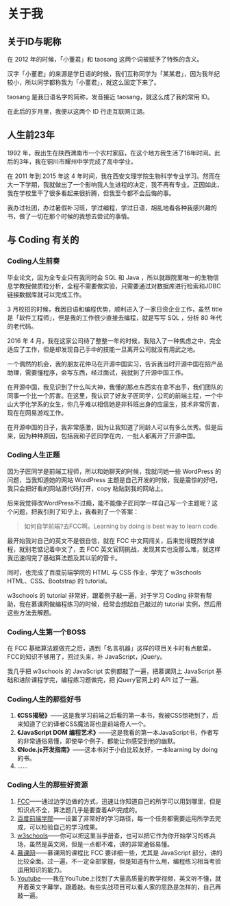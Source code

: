# 关于我

## 关于ID与昵称
在 2012 年的时候，「小董君」和 taosang 这两个词被赋予了特殊的含义。

汉字「小董君」的来源是学日语的时候，我们互称同学为「某某君」，因为我年纪较小，所以同学都称我为「小董君」，就这么固定下来了。

taosang 是我日语名字的简称，发音接近 taosang，就这么成了我的常用 ID。

在此后的岁月里，我便以这两个 ID 行走互联网江湖。

## 人生前23年
1992 年，我出生在陕西渭南市一个农村家庭，在这个地方我生活了16年时间。此后的3年，我在铜川市耀州中学完成了高中学业。

在 2011 年到 2015 年这 4 年时间，我在西安文理学院生物科学专业学习。然而在大一下学期，我就做出了一个影响我人生进程的决定，我不再有专业。正因如此，我在学校里干了很多看起来很折腾，但我至今都不会后悔的事。

我办过社团，办过暑假补习班，学过编程，学过日语，胡乱地看各种我感兴趣的书，做了一切在那个时候的我想去尝试的事情。

## 与 Coding 有关的
### Coding人生前奏
毕业论文，因为全专业只有我同时会 SQL 和 Java ，所以就跟院里唯一的生物信息学教授做质粒分析，全程不需要做实验，只需要通过对数据库进行检索和JDBC链接数据库就可以完成工作。

3 月校招的时候，我因日语和编程优势，顺利进入了一家日资企业工作，虽然 title 是「软件工程师」，但是我的工作很少直接去编程，就是写写 SQL ，分析 80 年代的老代码。

2016 年 4 月，我在这家公司待了整整一年的时候，我陷入了一种焦虑之中，完全适应了工作，但是却发现自己手中的技能一旦离开公司就没有用武之地。

一个偶然的机会，我的朋友花仲马在开源中国实习，告诉我当时开源中国在招产品助理，需要懂程序，会写东西，经过面试，我就到了开源中国工作。

在开源中国，我见识到了什么叫大神，我懂的那点东西实在拿不出手，我们团队的同事一个比一个厉害。在这里，我认识了好友子匠同学，公司的前端主程，一个中山大学化学系的女生，你几乎难以相信她是非科班出身的应届生，技术非常厉害，现在在网易游戏工作。

在开源中国的日子，我非常感激，因为让我知道了同龄人可以有多么优秀。但是后来，因为种种原因，包括我和子匠同学在内，一批人都离开了开源中国。

### Coding人生正题
因为子匠同学是前端工程师，所以和她聊天的时候，我就问她一些 WordPress 的问题，当我知道她的网站 WordPress 主题是自己开发的时候，我是震惊的好吧，我只会把好看的网站源代码打开，copy 粘贴到我的网站上。

后来我觉得改WordPress不过瘾，能不能像子匠同学一样自己写一个主题呢？这个问题，把我引到了知乎上，我看到了一个答案：
>如何自学前端?去FCC啊。Learning by doing is best way to learn code.

最开始我对自己的英文不是很自信，就在 FCC 中文网闯关，后来觉得既然学编程，就别老惦记着中文了，去 FCC 英文官网挑战，发现其实也没那么难，就这样我迅速闯完了基础算法题及其以前的管卡。

同时，也完成了百度前端学院的 HTML 与 CSS 作业，学完了 w3schools HTML、CSS、Bootstrap 的 tutorial。

w3schools 的 tutorial 非常好，跟着例子敲一遍，对于学习 Coding 非常有帮助，我在慕课网做编程练习的时候，经常会想起自己敲过的 tutorial 实例，然后用这些方法去解题。

### Coding人生第一个BOSS
在 FCC 基础算法题做完之后，遇到「名言机器」这样的项目关卡时有点歇菜，FCC的知识不够用了，回过头来，补 JavaScript，jQuery。

我几乎把 w3schools 的 JavaScript 实例都敲了一遍，把慕课网上 JavaScript 基础和进阶课程学完，编程练习题做完，把 jQuery官网上的 API 过了一遍。


### Coding人生的那些好书
1. **《CSS揭秘》**——这是我学习前端之后看的第一本书，我被CSS惊艳到了，后来知道了它的译者CSS魔法哥也是前端奇人一个。
2. **《JavaScript DOM 编程艺术》**——这是我看的第一本JavaScript书，作者写的非常通俗易懂，即使举个例子，都能让你感受到他的幽默。
3. **《Node.js开发指南》**——这本书对于小白比较友好，一本learning by doing的书。
4. ……

### Coding人生的那些好资源
1. [FCC](https://www.freecodecamp.com)——通过边学边做的方式，迅速让你知道自己的所学可以用到哪里，但是知识点不全，算法题几乎是要查着API完成的。
2. [百度前端学院](http://ife.baidu.com)——设置了非常好的学习路径，每一个任务都需要运用所学去完成，可以检验自己的学习成果。
3. [w3schools](https://www.w3schools.com)——你可以把这里当手册查，也可以把它作为你开始学习的练兵场，虽然是英文网，但是一点都不难，讲的非常通俗易懂。
4. [慕课网](http://www.imooc.com)——慕课网的课程比 FCC 要详细一些，尤其是 JavaScript 部分，讲的比较全面。过一遍，不一定全部掌握，但是知道有什么用，编程练习相当考验运用知识的能力。
5.  [Youtube](https://www.youtube.com/)——我在YouTube上找到了大量高质量的教学视频，英文听不懂，就开着英文字幕学，跟着敲。有些实战项目可以看人家的思路是怎样的，自己再敲一遍。
